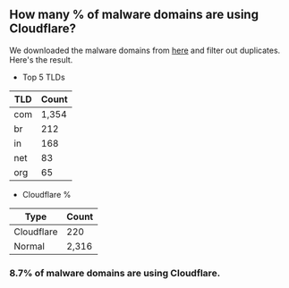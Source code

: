 ## How many % of malware domains are using Cloudflare?


We downloaded the malware domains from [here](https://urlhaus.abuse.ch) and filter out duplicates.
Here's the result.


[//]: # (start replacement)


- Top 5 TLDs

| TLD | Count |
| --- | --- |
| com | 1,354 |
| br | 212 |
| in | 168 |
| net | 83 |
| org | 65 |


- Cloudflare %

| Type | Count |
| --- | --- |
| Cloudflare | 220 |
| Normal | 2,316 |


### 8.7% of malware domains are using Cloudflare.